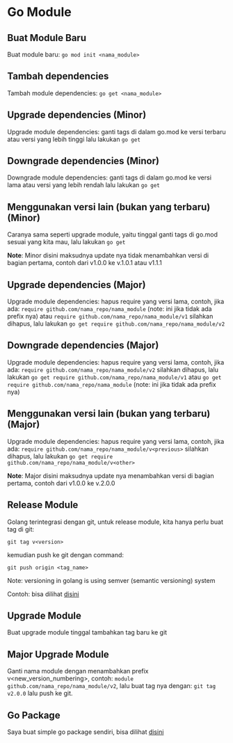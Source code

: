 # Go Module

## Buat Module Baru

Buat module baru: `go mod init <nama_module>`

## Tambah dependencies

Tambah module dependencies: `go get <nama_module>`

## Upgrade dependencies (Minor)

Upgrade module dependencies: ganti tags di dalam go.mod ke versi terbaru atau versi yang lebih tinggi lalu lakukan `go get`

## Downgrade dependencies (Minor)

Downgrade module dependencies: ganti tags di dalam go.mod ke versi lama atau versi yang lebih rendah lalu lakukan `go get`

## Menggunakan versi lain (bukan yang terbaru) (Minor)

Caranya sama seperti upgrade module, yaitu tinggal ganti tags di go.mod sesuai yang kita mau, lalu lakukan `go get`

**Note**: Minor disini maksudnya update nya tidak menambahkan versi di bagian pertama, contoh dari v1.0.0 ke v.1.0.1 atau v1.1.1

## Upgrade dependencies (Major)

Upgrade module dependencies: hapus require yang versi lama, contoh, jika ada: `require github.com/nama_repo/nama_module` (note: ini jika tidak ada prefix nya) atau `require github.com/nama_repo/nama_module/v1` silahkan dihapus, lalu lakukan `go get require github.com/nama_repo/nama_module/v2`

## Downgrade dependencies (Major)

Upgrade module dependencies: hapus require yang versi lama, contoh, jika ada: `require github.com/nama_repo/nama_module/v2` silahkan dihapus, lalu lakukan `go get require github.com/nama_repo/nama_module/v1` atau `go get require github.com/nama_repo/nama_module` (note: ini jika tidak ada prefix nya)

## Menggunakan versi lain (bukan yang terbaru) (Major)

Upgrade module dependencies: hapus require yang versi lama, contoh, jika ada: `require github.com/nama_repo/nama_module/v<previous>` silahkan dihapus, lalu lakukan `go get require github.com/nama_repo/nama_module/v<other>`

**Note**: Major disini maksudnya update nya menambahkan versi di bagian pertama, contoh dari v1.0.0 ke v.2.0.0

## Release Module

Golang terintegrasi dengan git, untuk release module, kita hanya perlu buat tag di git:

`git tag v<version>`

kemudian push ke git dengan command:

`git push origin <tag_name>`

Note: versioning in golang is using semver (semantic versioning) system

Contoh: bisa dilihat [disini](https://github.com/emnopal/private-go-module)

## Upgrade Module

Buat upgrade module tinggal tambahkan tag baru ke git

## Major Upgrade Module

Ganti nama module dengan menambahkan prefix v<new_version_numbering>, contoh: `module github.com/nama_repo/nama_module/v2`, lalu buat tag nya dengan: `git tag v2.0.0` lalu push ke git.

## Go Package

Saya buat simple go package sendiri, bisa dilihat [disini](https://github.com/emnopal/private-go-module)
